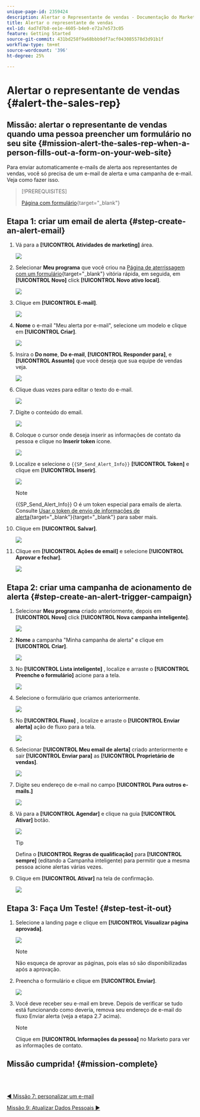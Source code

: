 ```yaml
---
unique-page-id: 2359424
description: Alertar o Representante de vendas - Documentação do Marketo - Documentação do produto
title: Alertar o representante de vendas
exl-id: 4ad7d7b8-ee1e-4605-b4e0-e72a7e573c05
feature: Getting Started
source-git-commit: 431bd258f9a68bbb9df7acf043085578d3d91b1f
workflow-type: tm+mt
source-wordcount: '396'
ht-degree: 25%

---
```


# Alertar o representante de vendas {#alert-the-sales-rep}

## Missão: alertar o representante de vendas quando uma pessoa preencher um formulário no seu site {#mission-alert-the-sales-rep-when-a-person-fills-out-a-form-on-your-web-site}

Para enviar automaticamente e-mails de alerta aos representantes de vendas, você só precisa de um e-mail de alerta e uma campanha de e-mail. Veja como fazer isso.

>[!PREREQUISITES]
>
>[Página com formulário](/help/marketo/getting-started/quick-wins/landing-page-with-a-form.md){target="_blank"}

## Etapa 1: criar um email de alerta {#step-create-an-alert-email}

1. Vá para a **[!UICONTROL Atividades de marketing]** área.

   ![](assets/alert-the-sales-rep-1.png)

1. Selecionar **Meu programa** que você criou na [Página de aterrissagem com um formulário](/help/marketo/getting-started/quick-wins/landing-page-with-a-form.md){target="_blank"} vitória rápida, em seguida, em **[!UICONTROL Novo]** click **[!UICONTROL Novo ativo local]**.

   ![](assets/alert-the-sales-rep-2.png)

1. Clique em **[!UICONTROL E-mail]**.

   ![](assets/alert-the-sales-rep-3.png)

1. **Nome** o e-mail &quot;Meu alerta por e-mail&quot;, selecione um modelo e clique em **[!UICONTROL Criar]**.

   ![](assets/alert-the-sales-rep-4.png)

1. Insira o **Do nome**, **Do e-mail**, **[!UICONTROL Responder para]**, e **[!UICONTROL Assunto]** que você deseja que sua equipe de vendas veja.

   ![](assets/alert-the-sales-rep-5.png)

1. Clique duas vezes para editar o texto do e-mail.

   ![](assets/alert-the-sales-rep-6.png)

1. Digite o conteúdo do email.

   ![](assets/alert-the-sales-rep-7.png)

1. Coloque o cursor onde deseja inserir as informações de contato da pessoa e clique no **Inserir token** ícone.

   ![](assets/alert-the-sales-rep-8.png)

1. Localize e selecione o `{{SP_Send_Alert_Info}}` **[!UICONTROL Token]** e clique em **[!UICONTROL Inserir]**.

   ![](assets/alert-the-sales-rep-9.png)

   >[!NOTE]
   >
   >{{SP_Send_Alert_Info}} O é um token especial para emails de alerta. Consulte [Usar o token de envio de informações de alerta](/help/marketo/product-docs/email-marketing/general/using-tokens/use-the-send-alert-info-token.md){target="_blank"}{target="_blank"} para saber mais.

1. Clique em **[!UICONTROL Salvar]**.

   ![](assets/alert-the-sales-rep-10.png)

1. Clique em **[!UICONTROL Ações de email]** e selecione **[!UICONTROL Aprovar e fechar]**.

   ![](assets/alert-the-sales-rep-11.png)

## Etapa 2: criar uma campanha de acionamento de alerta {#step-create-an-alert-trigger-campaign}

1. Selecionar **Meu programa** criado anteriormente, depois em **[!UICONTROL Novo]** click **[!UICONTROL Nova campanha inteligente]**.

   ![](assets/alert-the-sales-rep-12.png)

1. **Nome** a campanha &quot;Minha campanha de alerta&quot; e clique em **[!UICONTROL Criar]**.

   ![](assets/alert-the-sales-rep-13.png)

1. No **[!UICONTROL Lista inteligente]** , localize e arraste o **[!UICONTROL Preenche o formulário]** acione para a tela.

   ![](assets/alert-the-sales-rep-14.png)

1. Selecione o formulário que criamos anteriormente.

   ![](assets/alert-the-sales-rep-15.png)

1. No **[!UICONTROL Fluxo]** , localize e arraste o **[!UICONTROL Enviar alerta]** ação de fluxo para a tela.

   ![](assets/alert-the-sales-rep-16.png)

1. Selecionar **[!UICONTROL Meu email de alerta]** criado anteriormente e sair **[!UICONTROL Enviar para]** as **[!UICONTROL Proprietário de vendas]**.

   ![](assets/alert-the-sales-rep-17.png)

1. Digite seu endereço de e-mail no campo **[!UICONTROL Para outros e-mails.]**

   ![](assets/alert-the-sales-rep-18.png)

1. Vá para a **[!UICONTROL Agendar]** e clique na guia **[!UICONTROL Ativar]** botão.

   ![](assets/alert-the-sales-rep-19.png)

   >[!TIP]
   >
   >Defina o **[!UICONTROL Regras de qualificação]** para **[!UICONTROL sempre]** (editando a Campanha inteligente) para permitir que a mesma pessoa acione alertas várias vezes.

1. Clique em **[!UICONTROL Ativar]** na tela de confirmação.

   ![](assets/alert-the-sales-rep-20.png)

## Etapa 3: Faça Um Teste! {#step-test-it-out}

1. Selecione a landing page e clique em **[!UICONTROL Visualizar página aprovada]**.

   ![](assets/alert-the-sales-21.png)

   >[!NOTE]
   >
   >Não esqueça de aprovar as páginas, pois elas só são disponibilizadas após a aprovação.

1. Preencha o formulário e clique em **[!UICONTROL Enviar]**.

   ![](assets/alert-the-sales-22.png)

1. Você deve receber seu e-mail em breve. Depois de verificar se tudo está funcionando como deveria, remova seu endereço de e-mail do fluxo Enviar alerta (veja a etapa 2.7 acima).

   >[!NOTE]
   >
   >Clique em **[!UICONTROL Informações da pessoa]** no Marketo para ver as informações de contato.

## Missão cumprida! {#mission-complete}

<br> 

[◄ Missão 7: personalizar um e-mail](/help/marketo/getting-started/quick-wins/personalize-an-email.md)

[Missão 9: Atualizar Dados Pessoais ►](/help/marketo/getting-started/quick-wins/update-person-data.md)
